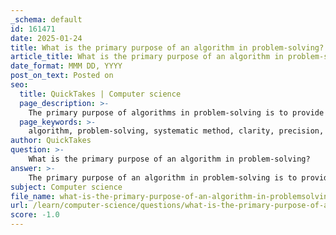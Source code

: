 ```yaml
---
_schema: default
id: 161471
date: 2025-01-24
title: What is the primary purpose of an algorithm in problem-solving?
article_title: What is the primary purpose of an algorithm in problem-solving?
date_format: MMM DD, YYYY
post_on_text: Posted on
seo:
  title: QuickTakes | Computer science
  page_description: >-
    The primary purpose of algorithms in problem-solving is to provide a clear, systematic method for addressing specific issues, ensuring clarity, efficiency, and reusability in both computer science and everyday life.
  page_keywords: >-
    algorithm, problem-solving, systematic method, clarity, precision, efficiency, reusability, applications, structured approach, decision-making
author: QuickTakes
question: >-
    What is the primary purpose of an algorithm in problem-solving?
answer: >-
    The primary purpose of an algorithm in problem-solving is to provide a clear and systematic method for addressing specific problems or performing tasks. An algorithm is essentially a finite sequence of well-defined instructions that can be followed to achieve a desired outcome. Here are some key points regarding the purpose and importance of algorithms:\n\n1. **Problem Solving**: Algorithms are specifically designed to solve particular problems. They break down complex tasks into manageable steps, making it easier to understand and implement solutions. This structured approach allows for a systematic exploration of potential solutions.\n\n2. **Clarity and Precision**: Writing algorithms ensures that the instructions are clear and unambiguous. This precision is crucial in programming and computer science, as it helps prevent misunderstandings and errors during implementation. A well-defined algorithm serves as a blueprint for coding, ensuring that developers can follow the intended logic without confusion.\n\n3. **Efficiency**: Algorithms can be optimized to perform tasks in the least amount of time and with the least amount of resources. This efficiency is particularly important in computer science, where performance can significantly impact user experience and system capabilities.\n\n4. **Reusability**: Once an algorithm is developed, it can often be reused in different contexts or applications. This reusability saves time and effort in problem-solving, as established algorithms can be adapted to new problems without starting from scratch.\n\n5. **Real-World Applications**: Algorithms are not limited to computer science; they are used in everyday life as well. For example, when crossing a road, individuals unconsciously follow a sequence of steps (an algorithm) to ensure their safety. This illustrates that algorithms can guide decision-making in various scenarios.\n\nIn summary, the primary purpose of writing algorithms is to create a structured approach to problem-solving that is clear, efficient, and reusable, ultimately facilitating the development of effective software solutions and enhancing decision-making in everyday life.
subject: Computer science
file_name: what-is-the-primary-purpose-of-an-algorithm-in-problemsolving.md
url: /learn/computer-science/questions/what-is-the-primary-purpose-of-an-algorithm-in-problemsolving
score: -1.0
---
```


&nbsp;